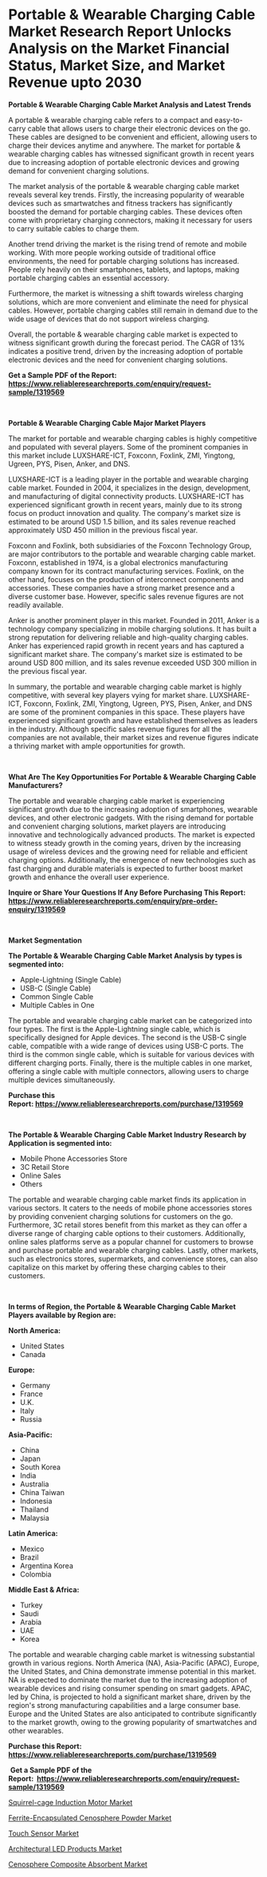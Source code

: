 <p><h1>Portable & Wearable Charging Cable Market Research Report Unlocks Analysis on the Market Financial Status, Market Size, and Market Revenue upto 2030</h1></p><p><strong>Portable & Wearable Charging Cable Market Analysis and Latest Trends</strong></p>
<p><p>A portable & wearable charging cable refers to a compact and easy-to-carry cable that allows users to charge their electronic devices on the go. These cables are designed to be convenient and efficient, allowing users to charge their devices anytime and anywhere. The market for portable & wearable charging cables has witnessed significant growth in recent years due to increasing adoption of portable electronic devices and growing demand for convenient charging solutions.</p><p>The market analysis of the portable & wearable charging cable market reveals several key trends. Firstly, the increasing popularity of wearable devices such as smartwatches and fitness trackers has significantly boosted the demand for portable charging cables. These devices often come with proprietary charging connectors, making it necessary for users to carry suitable cables to charge them.</p><p>Another trend driving the market is the rising trend of remote and mobile working. With more people working outside of traditional office environments, the need for portable charging solutions has increased. People rely heavily on their smartphones, tablets, and laptops, making portable charging cables an essential accessory.</p><p>Furthermore, the market is witnessing a shift towards wireless charging solutions, which are more convenient and eliminate the need for physical cables. However, portable charging cables still remain in demand due to the wide usage of devices that do not support wireless charging.</p><p>Overall, the portable & wearable charging cable market is expected to witness significant growth during the forecast period. The CAGR of 13% indicates a positive trend, driven by the increasing adoption of portable electronic devices and the need for convenient charging solutions.</p></p>
<p><strong>Get a Sample PDF of the Report:&nbsp; <a href="https://www.reliableresearchreports.com/enquiry/request-sample/1319569">https://www.reliableresearchreports.com/enquiry/request-sample/1319569</a></strong></p>
<p>&nbsp;</p>
<p><strong>Portable & Wearable Charging Cable Major Market Players</strong></p>
<p><p>The market for portable and wearable charging cables is highly competitive and populated with several players. Some of the prominent companies in this market include LUXSHARE-ICT, Foxconn, Foxlink, ZMI, Yingtong, Ugreen, PYS, Pisen, Anker, and DNS.</p><p>LUXSHARE-ICT is a leading player in the portable and wearable charging cable market. Founded in 2004, it specializes in the design, development, and manufacturing of digital connectivity products. LUXSHARE-ICT has experienced significant growth in recent years, mainly due to its strong focus on product innovation and quality. The company's market size is estimated to be around USD 1.5 billion, and its sales revenue reached approximately USD 450 million in the previous fiscal year.</p><p>Foxconn and Foxlink, both subsidiaries of the Foxconn Technology Group, are major contributors to the portable and wearable charging cable market. Foxconn, established in 1974, is a global electronics manufacturing company known for its contract manufacturing services. Foxlink, on the other hand, focuses on the production of interconnect components and accessories. These companies have a strong market presence and a diverse customer base. However, specific sales revenue figures are not readily available.</p><p>Anker is another prominent player in this market. Founded in 2011, Anker is a technology company specializing in mobile charging solutions. It has built a strong reputation for delivering reliable and high-quality charging cables. Anker has experienced rapid growth in recent years and has captured a significant market share. The company's market size is estimated to be around USD 800 million, and its sales revenue exceeded USD 300 million in the previous fiscal year.</p><p>In summary, the portable and wearable charging cable market is highly competitive, with several key players vying for market share. LUXSHARE-ICT, Foxconn, Foxlink, ZMI, Yingtong, Ugreen, PYS, Pisen, Anker, and DNS are some of the prominent companies in this space. These players have experienced significant growth and have established themselves as leaders in the industry. Although specific sales revenue figures for all the companies are not available, their market sizes and revenue figures indicate a thriving market with ample opportunities for growth.</p></p>
<p>&nbsp;</p>
<p><strong>What Are The Key Opportunities For Portable & Wearable Charging Cable Manufacturers?</strong></p>
<p><p>The portable and wearable charging cable market is experiencing significant growth due to the increasing adoption of smartphones, wearable devices, and other electronic gadgets. With the rising demand for portable and convenient charging solutions, market players are introducing innovative and technologically advanced products. The market is expected to witness steady growth in the coming years, driven by the increasing usage of wireless devices and the growing need for reliable and efficient charging options. Additionally, the emergence of new technologies such as fast charging and durable materials is expected to further boost market growth and enhance the overall user experience.</p></p>
<p><strong>Inquire or Share Your Questions If Any Before Purchasing This Report: <a href="https://www.reliableresearchreports.com/enquiry/pre-order-enquiry/1319569">https://www.reliableresearchreports.com/enquiry/pre-order-enquiry/1319569</a></strong></p>
<p>&nbsp;</p>
<p><strong>Market Segmentation</strong></p>
<p><strong>The Portable & Wearable Charging Cable Market Analysis by types is segmented into:</strong></p>
<p><ul><li>Apple-Lightning (Single Cable)</li><li>USB-C (Single Cable)</li><li>Common Single Cable</li><li>Multiple Cables in One</li></ul></p>
<p><p>The portable and wearable charging cable market can be categorized into four types. The first is the Apple-Lightning single cable, which is specifically designed for Apple devices. The second is the USB-C single cable, compatible with a wide range of devices using USB-C ports. The third is the common single cable, which is suitable for various devices with different charging ports. Finally, there is the multiple cables in one market, offering a single cable with multiple connectors, allowing users to charge multiple devices simultaneously.</p></p>
<p><strong>Purchase this Report:&nbsp;<a href="https://www.reliableresearchreports.com/purchase/1319569">https://www.reliableresearchreports.com/purchase/1319569</a></strong></p>
<p>&nbsp;</p>
<p><strong>The Portable & Wearable Charging Cable Market Industry Research by Application is segmented into:</strong></p>
<p><ul><li>Mobile Phone Accessories Store</li><li>3C Retail Store</li><li>Online Sales</li><li>Others</li></ul></p>
<p><p>The portable and wearable charging cable market finds its application in various sectors. It caters to the needs of mobile phone accessories stores by providing convenient charging solutions for customers on the go. Furthermore, 3C retail stores benefit from this market as they can offer a diverse range of charging cable options to their customers. Additionally, online sales platforms serve as a popular channel for customers to browse and purchase portable and wearable charging cables. Lastly, other markets, such as electronics stores, supermarkets, and convenience stores, can also capitalize on this market by offering these charging cables to their customers.</p></p>
<p>&nbsp;</p>
<p><strong>In terms of Region, the Portable & Wearable Charging Cable Market Players available by Region are:</strong></p>
<p>
    <p> <strong> North America: </strong>
        <ul>
            <li>United States</li>
            <li>Canada</li>
        </ul>
        </p> 
    <p> <strong> Europe: </strong>
        <ul>
            <li>Germany</li>
            <li>France</li>
            <li>U.K.</li>
            <li>Italy</li>
            <li>Russia</li>
        </ul>
        </p> 
    <p> <strong> Asia-Pacific: </strong>
        <ul>
            <li>China</li>
            <li>Japan</li>
            <li>South Korea</li>
            <li>India</li>
            <li>Australia</li>
            <li>China Taiwan</li>
            <li>Indonesia</li>
            <li>Thailand</li>
            <li>Malaysia</li>
        </ul>
        </p> 
    <p> <strong> Latin America: </strong>
        <ul>
            <li>Mexico</li>
            <li>Brazil</li>
            <li>Argentina Korea</li>
            <li>Colombia</li>
        </ul>
        </p> 
    <p> <strong> Middle East & Africa: </strong>
        <ul>
            <li>Turkey</li>
            <li>Saudi</li>
            <li>Arabia</li>
            <li>UAE</li>
            <li>Korea</li>
        </ul>
    </p>
    </p>
<p><p>The portable and wearable charging cable market is witnessing substantial growth in various regions. North America (NA), Asia-Pacific (APAC), Europe, the United States, and China demonstrate immense potential in this market. NA is expected to dominate the market due to the increasing adoption of wearable devices and rising consumer spending on smart gadgets. APAC, led by China, is projected to hold a significant market share, driven by the region's strong manufacturing capabilities and a large consumer base. Europe and the United States are also anticipated to contribute significantly to the market growth, owing to the growing popularity of smartwatches and other wearables.</p></p>
<p><strong>Purchase this Report: <a href="https://www.reliableresearchreports.com/purchase/1319569">https://www.reliableresearchreports.com/purchase/1319569</a></strong></p>
<p>&nbsp;<strong>Get a Sample PDF of the Report:&nbsp;&nbsp;<a href="https://www.reliableresearchreports.com/enquiry/request-sample/1319569">https://www.reliableresearchreports.com/enquiry/request-sample/1319569</a></strong></p>
<p><strong></strong></p>
<p><p><a href="https://github.com/WillieWoodard/Market-Research-Report-List-1/blob/main/squirrel-cage-induction-motor-market.md">Squirrel-cage Induction Motor Market</a></p><p><a href="https://medium.com/@joycelucas56/ferrite-encapsulated-cenosphere-powder-market-the-key-to-successful-business-strategy-forecast-33692365e4fd">Ferrite-Encapsulated Cenosphere Powder Market</a></p><p><a href="https://www.linkedin.com/pulse/touch-sensor-market-size-share-global-analysis-report-2023-4h3je/">Touch Sensor Market</a></p><p><a href="https://www.linkedin.com/pulse/architectural-led-products-market-size-growth-forecast-from-zwege/">Architectural LED Products Market</a></p><p><a href="https://medium.com/@laurenbrown1918/cenosphere-composite-absorbent-market-size-market-outlook-and-market-forecast-2023-to-2030-a97dcd7dc5df">Cenosphere Composite Absorbent Market</a></p></p>